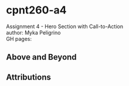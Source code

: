 # cpnt260-a4
Assignment 4 - Hero Section with Call-to-Action  
author: Myka Peligrino  
GH pages: 

## Above and Beyond

## Attributions

